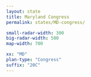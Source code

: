 ```yaml
---
layout: state
title: Maryland Congress
permalink: states/MD-congress/

small-radar-width: 300
big-radar-width: 500
map-width: 700

xx: "MD"
plan-type: "Congress"
suffix: "20C"
---
```


